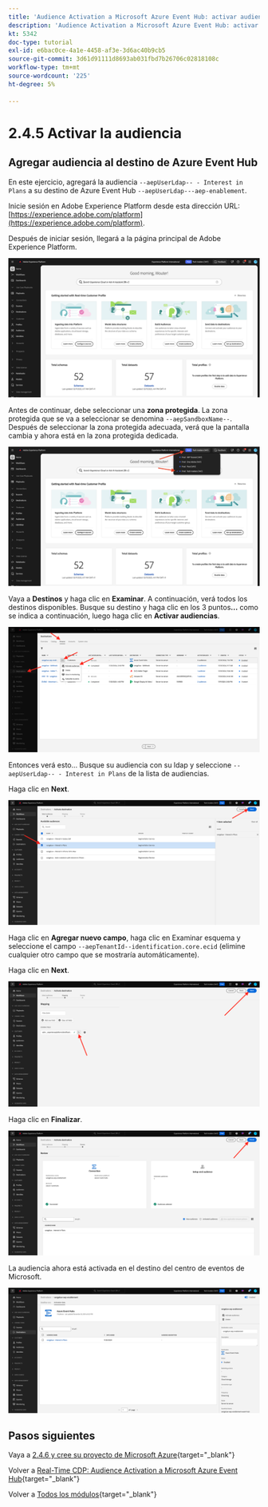 ```yaml
---
title: 'Audience Activation a Microsoft Azure Event Hub: activar audiencia'
description: 'Audience Activation a Microsoft Azure Event Hub: activar audiencia'
kt: 5342
doc-type: tutorial
exl-id: e6bac0ce-4a1e-4458-af3e-3d6ac40b9cb5
source-git-commit: 3d61d91111d8693ab031fbd7b26706c02818108c
workflow-type: tm+mt
source-wordcount: '225'
ht-degree: 5%

---
```


# 2.4.5 Activar la audiencia

## Agregar audiencia al destino de Azure Event Hub

En este ejercicio, agregará la audiencia `--aepUserLdap-- - Interest in Plans` a su destino de Azure Event Hub `--aepUserLdap---aep-enablement`.

Inicie sesión en Adobe Experience Platform desde esta dirección URL: [https://experience.adobe.com/platform](https://experience.adobe.com/platform).

Después de iniciar sesión, llegará a la página principal de Adobe Experience Platform.

![Ingesta de datos](./../../../../modules/delivery-activation/datacollection/dc1.2/images/home.png)

Antes de continuar, debe seleccionar una **zona protegida**. La zona protegida que se va a seleccionar se denomina ``--aepSandboxName--``. Después de seleccionar la zona protegida adecuada, verá que la pantalla cambia y ahora está en la zona protegida dedicada.

![Ingesta de datos](./../../../../modules/delivery-activation/datacollection/dc1.2/images/sb1.png)

Vaya a **Destinos** y haga clic en **Examinar**. A continuación, verá todos los destinos disponibles. Busque su destino y haga clic en los 3 puntos&#x200B;**...** como se indica a continuación, luego haga clic en **Activar audiencias**.

![5-01-select-destination.png](./images/501selectdestination.png)

Entonces verá esto... Busque su audiencia con su ldap y seleccione `--aepUserLdap-- - Interest in Plans` de la lista de audiencias.

Haga clic en **Next**.

![5-04-select-segment.png](./images/504selectsegment.png)

Haga clic en **Agregar nuevo campo**, haga clic en Examinar esquema y seleccione el campo `--aepTenantId--identification.core.ecid` (elimine cualquier otro campo que se mostraría automáticamente).

Haga clic en **Next**.

![5-05-select-attributes.png](./images/505selectattributes.png)

Haga clic en **Finalizar**.

![5-06-destination-finish.png](./images/506destinationfinish.png)

La audiencia ahora está activada en el destino del centro de eventos de Microsoft.

![5-07-destination-segment-added.png](./images/507destinationsegmentadded.png)

## Pasos siguientes

Vaya a [2.4.6 y cree su proyecto de Microsoft Azure](./ex6.md){target="_blank"}

Volver a [Real-Time CDP: Audience Activation a Microsoft Azure Event Hub](./segment-activation-microsoft-azure-eventhub.md){target="_blank"}

Volver a [Todos los módulos](./../../../../overview.md){target="_blank"}
